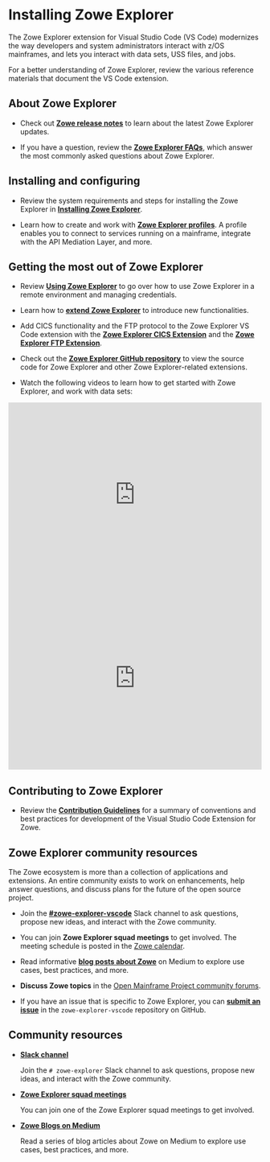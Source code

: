# Installing Zowe Explorer

The Zowe Explorer extension for Visual Studio Code (VS Code) modernizes the way developers and system administrators interact with z/OS mainframes, and lets you interact with data sets, USS files, and jobs.

For a better understanding of Zowe Explorer, review the various reference materials that document the VS Code extension.

## About Zowe Explorer

- Check out [**Zowe release notes**](../whats-new/release-notes/release-notes-overview.md) to learn about the latest Zowe Explorer updates.

- If you have a question, review the [**Zowe Explorer FAQs**](../getting-started/zowe_faq.md#zowe-explorer-faq), which answer the most commonly asked questions about Zowe Explorer.

## Installing and configuring

- Review the system requirements and steps for installing the Zowe Explorer in [**Installing Zowe Explorer**](../user-guide/ze-install.md).

- Learn how to create and work with [**Zowe Explorer profiles**](../user-guide/ze-profiles.md). A profile enables you to connect to services running on a mainframe, integrate with the API Mediation Layer, and more.

## Getting the most out of Zowe Explorer

- Review [**Using Zowe Explorer**](../user-guide/ze-usage.md) to go over how to use Zowe Explorer in a remote environment and managing credentials.

* Learn how to [**extend Zowe Explorer**](https://github.com/zowe/vscode-extension-for-zowe/wiki/Extending-Zowe-Explorer) to introduce new functionalities.

- Add CICS functionality and the FTP protocol to the Zowe Explorer VS Code extension with the [**Zowe Explorer CICS Extension**](../user-guide/ze-using-zowe-explorer-cics-ext.md) and the [**Zowe Explorer FTP Extension**](../user-guide/ze-ftp-install-ze-ftp-ext.md).

- Check out the [**Zowe Explorer GitHub repository**](https://github.com/zowe/vscode-extension-for-zowe#readme) to view the source code for Zowe Explorer and other Zowe Explorer-related extensions.

- Watch the following videos to learn how to get started with Zowe Explorer, and work with data sets:

<iframe class="embed-responsive-item" id="youtubeplayer" title="Getting Started with Zowe" type="text/html" width="100%" height="365" src="https://www.youtube.com/embed/G_WCsFZIWt4" frameborder="0" webkitallowfullscreen="true" mozallowfullscreen="true" allowfullscreen="true"> </iframe>

<iframe class="embed-responsive-item" id="youtubeplayer2" title="How to Work with Data Sets" type="text/html" width="100%" height="365" src="https://www.youtube.com/embed/X4oSHrI4oN4" frameborder="0" webkitallowfullscreen="true" mozallowfullscreen="true" allowfullscreen="true"> </iframe>

## Contributing to Zowe Explorer

- Review the [**Contribution Guidelines**](https://github.com/zowe/vscode-extension-for-zowe/blob/master/CONTRIBUTING.md) for a summary of conventions and best practices for development of the Visual Studio Code Extension for Zowe.

## Zowe Explorer community resources

The Zowe ecosystem is more than a collection of applications and extensions. An entire community exists to work on enhancements, help answer questions, and discuss plans for the future of the open source project.

- Join the [**#zowe-explorer-vscode**](https://app.slack.com/client/T1BAJVCTY/CUVE37Z5F) Slack channel to ask questions, propose new ideas, and interact with the Zowe community.

- You can join **Zowe Explorer squad meetings** to get involved. The meeting schedule is posted in the [Zowe calendar](https://zoom-lfx.platform.linuxfoundation.org/meetings/zowe).

- Read informative [**blog posts about Zowe**](https://medium.com/zowe) on Medium to explore use cases, best practices, and more.

- **Discuss Zowe topics** in the [Open Mainframe Project community forums](https://community.openmainframeproject.org/c/zowe).

- If you have an issue that is specific to Zowe Explorer, you can [**submit an issue**](https://github.com/zowe/zowe-explorer-vscode/issues/new/choose) in the `zowe-explorer-vscode` repository on GitHub.

## Community resources

* [**Slack channel**](https://openmainframeproject.slack.com/)

   Join the `# zowe-explorer` Slack channel to ask questions, propose new ideas, and interact with the Zowe community.

* [**Zowe Explorer squad meetings**](https://zoom-lfx.platform.linuxfoundation.org/meetings/zowe)

   You can join one of the Zowe Explorer squad meetings to get involved.

* [**Zowe Blogs on Medium**](https://medium.com/zowe)

   Read a series of blog articles about Zowe on Medium to explore use cases, best practices, and more.


